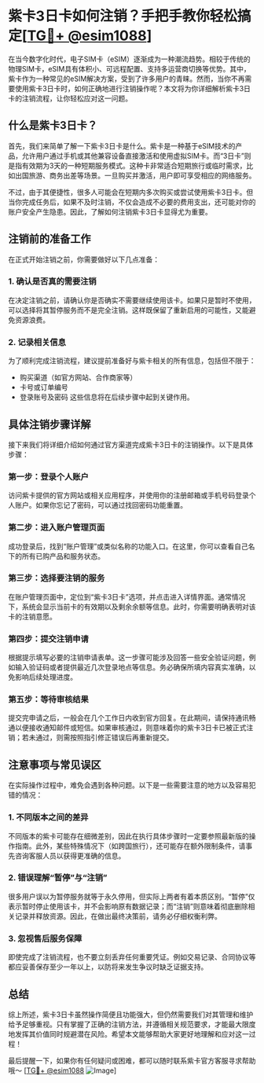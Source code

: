 # 紫卡3日卡如何注销？手把手教你轻松搞定[[TG💪+ @esim1088](https://t.me/s/esim1088)]

在当今数字化时代，电子SIM卡（eSIM）逐渐成为一种潮流趋势。相较于传统的物理SIM卡，eSIM具有体积小、可远程配置、支持多运营商切换等优势。其中，紫卡作为一种常见的eSIM解决方案，受到了许多用户的青睐。然而，当你不再需要使用紫卡3日卡时，如何正确地进行注销操作呢？本文将为你详细解析紫卡3日卡的注销流程，让你轻松应对这一问题。

## 什么是紫卡3日卡？

首先，我们来简单了解一下紫卡3日卡是什么。紫卡是一种基于eSIM技术的产品，允许用户通过手机或其他兼容设备直接激活和使用虚拟SIM卡。而“3日卡”则是指有效期为3天的一种短期服务模式。这种卡非常适合短期旅行或临时需求，比如出国旅游、商务出差等场景。一旦购买并激活，用户即可享受相应的网络服务。

不过，由于其便捷性，很多人可能会在短期内多次购买或尝试使用紫卡3日卡。但当你完成任务后，如果不及时注销，不仅会造成不必要的费用支出，还可能对你的账户安全产生隐患。因此，了解如何注销紫卡3日卡显得尤为重要。

## 注销前的准备工作

在正式开始注销之前，你需要做好以下几点准备：

### 1. 确认是否真的需要注销

在决定注销之前，请确认你是否确实不需要继续使用该卡。如果只是暂时不使用，可以选择将其暂停服务而不是完全注销。这样既保留了重新启用的可能性，又能避免资源浪费。

### 2. 记录相关信息

为了顺利完成注销流程，建议提前准备好与紫卡相关的所有信息，包括但不限于：
- 购买渠道（如官方网站、合作商家等）
- 卡号或订单编号
- 登录账号及密码
这些信息将在后续步骤中起到关键作用。

## 具体注销步骤详解

接下来我们将详细介绍如何通过官方渠道完成紫卡3日卡的注销操作。以下是具体步骤：

### 第一步：登录个人账户

访问紫卡提供的官方网站或相关应用程序，并使用你的注册邮箱或手机号码登录个人账户。如果你忘记了密码，可以通过找回密码功能重置。

### 第二步：进入账户管理页面

成功登录后，找到“账户管理”或类似名称的功能入口。在这里，你可以查看自己名下的所有已购产品和服务状态。

### 第三步：选择要注销的服务

在账户管理页面中，定位到“紫卡3日卡”选项，并点击进入详情界面。通常情况下，系统会显示当前卡的有效期以及剩余余额等信息。此时，你需要明确表明对该卡的注销意愿。

### 第四步：提交注销申请

根据提示填写必要的注销申请表单。这一步骤可能涉及回答一些安全验证问题，例如输入验证码或者提供最近几次登录地点等信息。务必确保所填内容真实准确，以免影响后续处理进度。

### 第五步：等待审核结果

提交完申请之后，一般会在几个工作日内收到官方回复。在此期间，请保持通讯畅通以便接收通知邮件或短信。如果审核通过，则意味着你的紫卡3日卡已被正式注销；若未通过，则需按照指引修正错误后再重新提交。

## 注意事项与常见误区

在实际操作过程中，难免会遇到各种问题。以下是一些需要注意的地方以及容易犯错的情况：

### 1. 不同版本之间的差异

不同版本的紫卡可能存在细微差别，因此在执行具体步骤时一定要参照最新版的操作指南。此外，某些特殊情况下（如跨国旅行），还可能存在额外限制条件，请事先咨询客服人员以获得更准确的信息。

### 2. 错误理解“暂停”与“注销”

很多用户误以为暂停服务就等于永久停用，但实际上两者有着本质区别。“暂停”仅表示暂时停止使用该卡，并不会影响原有数据记录；而“注销”则意味着彻底删除相关记录并释放资源。因此，在做出最终决策前，请务必仔细权衡利弊。

### 3. 忽视售后服务保障

即使完成了注销流程，也不要立刻丢弃任何重要凭证。例如交易记录、合同协议等都应妥善保存至少一年以上，以防将来发生争议时缺乏证据支持。

## 总结

综上所述，紫卡3日卡虽然操作简便且功能强大，但仍然需要我们对其管理和维护给予足够重视。只有掌握了正确的注销方法，并遵循相关规范要求，才能最大限度地发挥其价值同时规避潜在风险。希望本文能够帮助大家更好地理解和应对这一过程！

最后提醒一下，如果你有任何疑问或困难，都可以随时联系紫卡官方客服寻求帮助哦～ [[TG💪+ @esim1088](https://t.me/s/esim1088) ![Image](https://i.postimg.cc/4NQfJmqS/Snipaste-2025-05-13-00-14-12.png)]